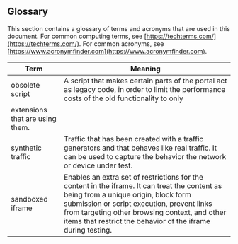 <a name="glossary"></a>
## Glossary

This section contains a glossary of terms and acronyms that are used in this document. For common computing terms, see [https://techterms.com/](https://techterms.com/). For common acronyms, see [https://www.acronymfinder.com](https://www.acronymfinder.com).
 
| Term                 | Meaning |
| ---                  | --- |
| obsolete script      | A script that makes certain parts of the portal act as legacy code, in order to limit the performance costs of the old functionality to only 
extensions that are using them. | 
| synthetic traffic    | Traffic that has been created with a traffic generators and that behaves like real traffic. It can be used to capture the behavior the network or device under test. | 
| sandboxed iframe     | Enables an extra set of restrictions for the content in the iframe.  It can treat the content as being from a unique origin, block form submission or script execution, prevent links from targeting other browsing context, and other items that restrict the behavior of the iframe during testing. | 